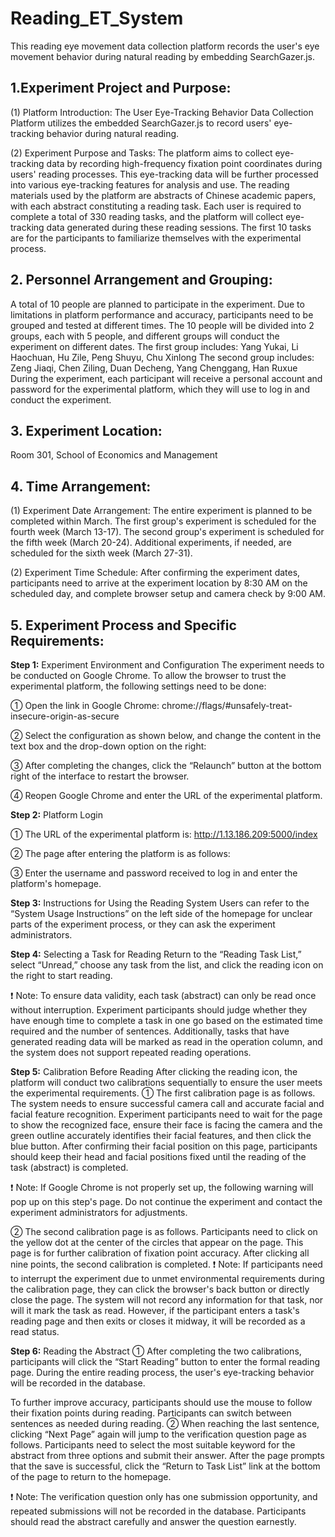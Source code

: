 # Reading_ET_System
This reading eye movement data collection platform records the user's eye movement behavior during natural reading by embedding SearchGazer.js.
## 1.Experiment Project and Purpose:
(1) Platform Introduction:
The User Eye-Tracking Behavior Data Collection Platform utilizes the embedded SearchGazer.js to record users' eye-tracking behavior during natural reading.

(2) Experiment Purpose and Tasks:
The platform aims to collect eye-tracking data by recording high-frequency fixation point coordinates during users' reading processes. This eye-tracking data will be further processed into various eye-tracking features for analysis and use. The reading materials used by the platform are abstracts of Chinese academic papers, with each abstract constituting a reading task. Each user is required to complete a total of 330 reading tasks, and the platform will collect eye-tracking data generated during these reading sessions. The first 10 tasks are for the participants to familiarize themselves with the experimental process.

## 2. Personnel Arrangement and Grouping:
A total of 10 people are planned to participate in the experiment. Due to limitations in platform performance and accuracy, participants need to be grouped and tested at different times. The 10 people will be divided into 2 groups, each with 5 people, and different groups will conduct the experiment on different dates.
The first group includes: Yang Yukai, Li Haochuan, Hu Zile, Peng Shuyu, Chu Xinlong
The second group includes: Zeng Jiaqi, Chen Ziling, Duan Decheng, Yang Chenggang, Han Ruxue
During the experiment, each participant will receive a personal account and password for the experimental platform, which they will use to log in and conduct the experiment.

## 3. Experiment Location:
Room 301, School of Economics and Management

## 4. Time Arrangement:
(1) Experiment Date Arrangement:
The entire experiment is planned to be completed within March.
The first group's experiment is scheduled for the fourth week (March 13-17).
The second group's experiment is scheduled for the fifth week (March 20-24).
Additional experiments, if needed, are scheduled for the sixth week (March 27-31).

(2) Experiment Time Schedule:
After confirming the experiment dates, participants need to arrive at the experiment location by 8:30 AM on the scheduled day, and complete browser setup and camera check by 9:00 AM.

## 5. Experiment Process and Specific Requirements:
**Step 1:** Experiment Environment and Configuration
The experiment needs to be conducted on Google Chrome. To allow the browser to trust the experimental platform, the following settings need to be done:

① Open the link in Google Chrome: chrome://flags/#unsafely-treat-insecure-origin-as-secure

② Select the configuration as shown below, and change the content in the text box and the drop-down option on the right:

③ After completing the changes, click the “Relaunch” button at the bottom right of the interface to restart the browser.

④ Reopen Google Chrome and enter the URL of the experimental platform.

**Step 2:** Platform Login

① The URL of the experimental platform is: http://1.13.186.209:5000/index

② The page after entering the platform is as follows:

③ Enter the username and password received to log in and enter the platform's homepage.

**Step 3:** Instructions for Using the Reading System
Users can refer to the “System Usage Instructions” on the left side of the homepage for unclear parts of the experiment process, or they can ask the experiment administrators.

**Step 4:** Selecting a Task for Reading
Return to the “Reading Task List,” select “Unread,” choose any task from the list, and click the reading icon on the right to start reading.

❗ Note: To ensure data validity, each task (abstract) can only be read once without interruption. Experiment participants should judge whether they have enough time to complete a task in one go based on the estimated time required and the number of sentences. Additionally, tasks that have generated reading data will be marked as read in the operation column, and the system does not support repeated reading operations.

**Step 5:** Calibration Before Reading
After clicking the reading icon, the platform will conduct two calibrations sequentially to ensure the user meets the experimental requirements.
① The first calibration page is as follows. The system needs to ensure successful camera call and accurate facial and facial feature recognition. Experiment participants need to wait for the page to show the recognized face, ensure their face is facing the camera and the green outline accurately identifies their facial features, and then click the blue button. After confirming their facial position on this page, participants should keep their head and facial positions fixed until the reading of the task (abstract) is completed.

❗ Note: If Google Chrome is not properly set up, the following warning will pop up on this step's page. Do not continue the experiment and contact the experiment administrators for adjustments.

② The second calibration page is as follows. Participants need to click on the yellow dot at the center of the circles that appear on the page. This page is for further calibration of fixation point accuracy. After clicking all nine points, the second calibration is completed.
❗ Note: If participants need to interrupt the experiment due to unmet environmental requirements during the calibration page, they can click the browser's back button or directly close the page. The system will not record any information for that task, nor will it mark the task as read. However, if the participant enters a task's reading page and then exits or closes it midway, it will be recorded as a read status.

**Step 6:** Reading the Abstract
① After completing the two calibrations, participants will click the “Start Reading” button to enter the formal reading page. During the entire reading process, the user's eye-tracking behavior will be recorded in the database.

To further improve accuracy, participants should use the mouse to follow their fixation points during reading. Participants can switch between sentences as needed during reading.
② When reaching the last sentence, clicking “Next Page” again will jump to the verification question page as follows. Participants need to select the most suitable keyword for the abstract from three options and submit their answer. After the page prompts that the save is successful, click the “Return to Task List” link at the bottom of the page to return to the homepage.

❗ Note: The verification question only has one submission opportunity, and repeated submissions will not be recorded in the database. Participants should read the abstract carefully and answer the question earnestly.

